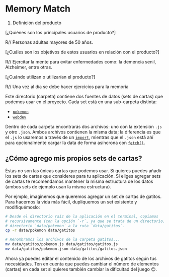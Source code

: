 # Memory Match

1. Definición del producto

[¿Quiénes son los principales usuarios de producto?]

R// Personas adultas mayores de 50 años.

[¿Cuáles son los objetivos de estos usuarios en relación con el producto?]

R// Ejercitar la mente para evitar enfermedades como: la demencia senil, Alzheimer, entre otras.

[¿Cuándo utilizan o utilizarían el producto?]

R// Una vez al día se debe hacer ejercicios para la memoria



Este directorio (carpeta) contiene dos fuentes de datos (sets de cartas) que
podemos usar en el proyecto. Cada set está en una sub-carpeta distinta:

* [`pokemon`](./pokemon)
* [`webdev`](./webdev)

Dentro de cada carpeta encontrarás dos archivos: uno con la extensión `.js` y
otro `.json`. Ambos archivos contienen la misma data; la diferencia es que el
`.js` lo usaremos a través de un [`import`](https://developer.mozilla.org/en-US/docs/Web/JavaScript/Reference/Statements/import),
mientras que el `.json` está ahí para opcionalmente cargar la data de forma
asíncrona con [`fetch()`](https://developer.mozilla.org/es/docs/Web/API/Fetch_API).

## ¿Cómo agrego mis propios sets de cartas?

Éstas no son las únicas cartas que podemos usar. Si quieres puedes añadir los
sets de cartas que consideres para tu aplicación. Si eliges agregar sets de
cartas te recomendamos mantener la misma estructura de los datos (ambos sets de
ejemplo usan la misma estructura).

Por ejmplo, imaginemos que queremos agregar un set de cartas de gatitos. Para
hacernos la vida más fácil, dupliquemos un set existente y modifiquémoslo:

```sh
# Desde el directorio raíz de la aplicación en el terminal, copiamos
# recursivamente (con la opción `-r`, ya que se trata de un directorio) el
# directorio `data/pokemon` a la ruta `data/gatitos`.
cp -r data/pokemon data/gatitos

# Renombramos los archivos de la carpeta gatitos...
mv data/gatitos/pokemon.js data/gatitos/gatitos.js
mv data/gatitos/pokemon.json data/gatitos/gatitos.json
```

Ahora ya puedes editar el contenido de los archivos de gatitos según tus
necesidades. Ten en cuenta que puedes cambiar el número de elementos (cartas) en
cada set si quieres también cambiar la dificultad del juego :wink:.
